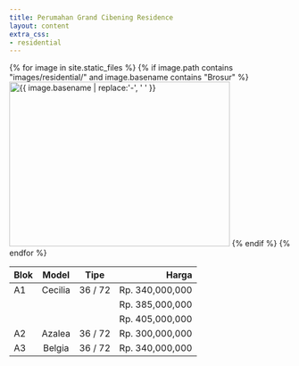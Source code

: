```yaml
---
title: Perumahan Grand Cibening Residence
layout: content
extra_css:
- residential
---
```

<div class="brochure">
{% for image in site.static_files %}
    {% if image.path contains "images/residential/" and image.basename contains "Brosur" %} 
        <img src="{{ site.base_url }}{{ image.path }}" alt="{{ image.basename | replace:'-', ' ' }}" width="395" height="295">
    {% endif %}
{% endfor %}
</div>

| Blok | Model   | Tipe    | Harga           |
| ---- |:-------:| :-----: | --------------: |
| A1   | Cecilia | 36 / 72 | Rp. 340,000,000 |
|      |         |         | Rp. 385,000,000 |
|      |         |         | Rp. 405,000,000 |
| A2   | Azalea  | 36 / 72 | Rp. 300,000,000 |
| A3   | Belgia  | 36 / 72 | Rp. 340,000,000 |